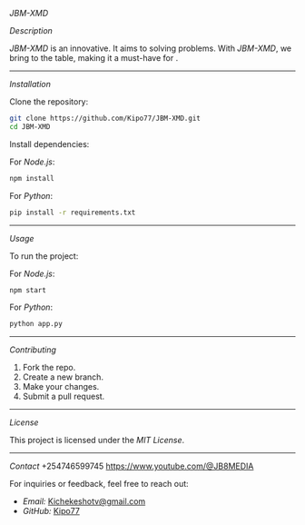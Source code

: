 *JBM-XMD*

*Description*

*JBM-XMD* is an innovative. It aims to solving problems. With *JBM-XMD*, we bring to the table, making it a must-have for .

---

*Installation*

Clone the repository:

```bash
git clone https://github.com/Kipo77/JBM-XMD.git
cd JBM-XMD
```

Install dependencies:

For *Node.js*:

```bash
npm install
```

For *Python*:

```bash
pip install -r requirements.txt
```

---

*Usage*

To run the project:

For *Node.js*:

```bash
npm start
```

For *Python*:

```bash
python app.py
```

---

*Contributing*

1. Fork the repo.
2. Create a new branch.
3. Make your changes.
4. Submit a pull request.

---

*License*

This project is licensed under the *MIT License*.

---

*Contact* +254746599745
https://www.youtube.com/@JB8MEDIA

For inquiries or feedback, feel free to reach out:

- *Email:* [Kichekeshotv@gmail.com](mailto:Kichekeshotv@gmail.com)
- *GitHub:* [Kipo77](https://github.com/Kipo77)
